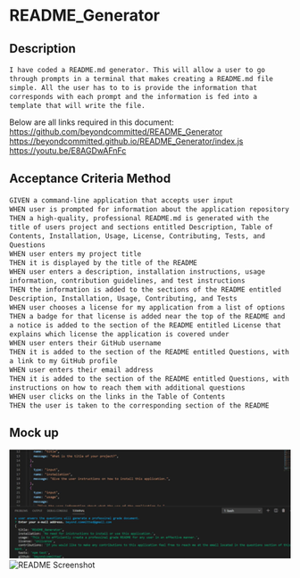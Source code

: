 # README_Generator

## Description 
```
I have coded a README.md generator. This will allow a user to go through prompts in a terminal that makes creating a README.md file simple. All the user has to to is provide the information that corresponds with each prompt and the information is fed into a template that will write the file.
```
Below are all links required in this document:<br>
https://github.com/beyondcommitted/README_Generator<br>
https://beyondcommitted.github.io/README_Generator/index.js<br>
https://youtu.be/E8AGDwAFnFc<br>

## Acceptance Criteria Method
```
GIVEN a command-line application that accepts user input
WHEN user is prompted for information about the application repository
THEN a high-quality, professional README.md is generated with the title of users project and sections entitled Description, Table of Contents, Installation, Usage, License, Contributing, Tests, and Questions
WHEN user enters my project title
THEN it is displayed by the title of the README
WHEN user enters a description, installation instructions, usage information, contribution guidelines, and test instructions
THEN the information is added to the sections of the README entitled Description, Installation, Usage, Contributing, and Tests
WHEN user chooses a license for my application from a list of options
THEN a badge for that license is added near the top of the README and a notice is added to the section of the README entitled License that explains which license the application is covered under
WHEN user enters their GitHub username
THEN it is added to the section of the README entitled Questions, with a link to my GitHub profile
WHEN user enters their email address
THEN it is added to the section of the README entitled Questions, with instructions on how to reach them with additional questions
WHEN user clicks on the links in the Table of Contents
THEN the user is taken to the corresponding section of the README
```
## Mock up 
![README Screenshot1](utils\assets\images\screenshot1.png)
![README Screenshot](utils\assets\images\screenshot2.png)
